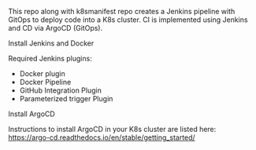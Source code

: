 This repo along with k8smanifest repo creates a Jenkins pipeline with GitOps to deploy code into a K8s cluster. CI is implemented using Jenkins and CD via ArgoCD (GitOps).

Install Jenkins and Docker

Required Jenkins plugins:
- Docker plugin  
- Docker Pipeline
- GitHub Integration Plugin
- Parameterized trigger Plugin


Install ArgoCD

Instructions to install ArgoCD in your K8s cluster are listed here: https://argo-cd.readthedocs.io/en/stable/getting_started/
